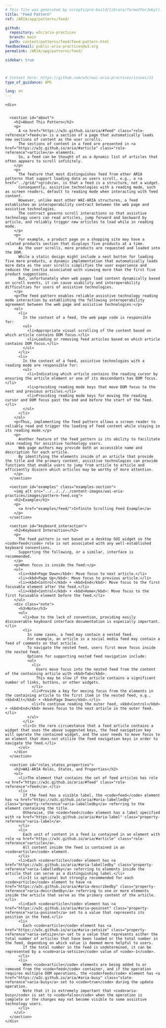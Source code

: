 ```yaml
---
# This file was generated by scripts/pre-build/library/formatForJekyll.js
title: "Feed Pattern"
ref: /ARIA/apg/patterns/feed/

github:
  repository: w3c/aria-practices
  branch: main
  path: content/patterns/feed/feed-pattern.html
feedbackmail: public-aria-practices@w3.org
permalink: /ARIA/apg/patterns/feed/

sidebar: true



# Context here: https://github.com/w3c/wai-aria-practices/issues/31
type_of_guidance: APG

lang: en
---
```

<meta charset="UTF-8" />
<meta content="width=device-width, initial-scale=1.0" name="viewport" />
<title>Feed Pattern</title>

<script src="../../../../content-assets/wai-aria-practices/shared/js/highlight.pack.js"></script>
<script src="../../../../content-assets/wai-aria-practices/shared/js/app.js"></script>


<link 
  rel="stylesheet"
  href="{{ '/content-assets/wai-aria-practices/styles.css' | relative_url }}"
>
<!-- Code highlighting styles -->
<link 
  rel="stylesheet"
  href="{{ '/content-assets/wai-aria-practices/shared/css/github.css' | relative_url }}"
>

<script>
const addBodyClass = undefined;
const enableSidebar = true;
if (addBodyClass) document.body.classList.add(addBodyClass);
if (enableSidebar) document.body.classList.add('has-sidebar');
</script>
    

<script>
    const parentPage = window.location.pathname.match(
      /\/(patterns|practices|about)\//
    )?.[1];
    if (parentPage) {
      const parentHref = 'a[href*="' + parentPage + '"]';
      document.querySelector(parentHref).classList.add('active');
    }
  </script>
<div>

    <div>
      

      <section id="about">
        <h2>About This Pattern</h2>
        <p>
          A <a href="https://w3c.github.io/aria/#feed" class="role-reference">feed</a> is a section of a page that automatically loads new sections of content as the user scrolls.
          The sections of content in a feed are presented in <a href="https://w3c.github.io/aria/#article" class="role-reference">article</a> elements.
          So, a feed can be thought of as a dynamic list of articles that often appears to scroll infinitely.
        </p>
        <p>
          The feature that most distinguishes feed from other ARIA patterns that support loading data as users scroll, e.g., a <a href="../grid/">grid</a>, is that a feed is a structure, not a widget.
          Consequently, assistive technologies with a reading mode, such as screen readers, default to reading mode when interacting with feed content.
          However, unlike most other WAI-ARIA structures, a feed establishes an interoperability contract between the web page and assistive technologies.
          The contract governs scroll interactions so that assistive technology users can read articles, jump forward and backward by article, and reliably trigger new articles to load while in reading mode.
        </p>
        <p>
          For example, a product page on a shopping site may have a related products section that displays five products at a time.
          As the user scrolls, more products are requested and loaded into the DOM.
          While a static design might include a next button for loading five more products, a dynamic implementation that automatically loads more data as the user scrolls simplifies the user experience and reduces the inertia associated with viewing more than the first five product suggestions.
          But, unfortunately when web pages load content dynamically based on scroll events, it can cause usability and interoperability difficulties for users of assistive technologies.
        </p>
        <p>The feed pattern enables reliable assistive technology reading mode interaction by establishing the following interoperability agreement between the web page and assistive technologies:</p>
        <ol>
          <li>
            In the context of a feed, the web page code is responsible for:
            <ul>
              <li>Appropriate visual scrolling of the content based on which article contains DOM focus.</li>
              <li>Loading or removing feed articles based on which article contains DOM focus.</li>
            </ul>
          </li>
          <li>
            In the context of a feed, assistive technologies with a reading mode are responsible for:
            <ul>
              <li>Indicating which article contains the reading cursor by ensuring the article element or one of its descendants has DOM focus.</li>
              <li>providing reading mode keys that move DOM focus to the next and previous articles.</li>
              <li>Providing reading mode keys for moving the reading cursor and DOM focus past the end and before the start of the feed.</li>
            </ul>
          </li>
        </ol>
        <p>Thus, implementing the feed pattern allows a screen reader to reliably read and trigger the loading of feed content while staying in its reading mode.</p>
        <p>
          Another feature of the feed pattern is its ability to facilitate skim reading for assistive technology users.
          Web page authors may provide both an accessible name and description for each article.
          By identifying the elements inside of an article that provide the title and the primary content, assistive technologies can provide functions that enable users to jump from article to article and efficiently discern which articles may be worthy of more attention.
        </p>
      </section>

      <section id="examples" class="examples-section">
        <img alt src="../../../../content-images/wai-aria-practices/images/pattern-feed.svg">
        <h2>Example</h2>
        <p>
          <a href="examples/feed/">Infinite Scrolling Feed Example</a>
        </p>
      </section>

      <section id="keyboard_interaction">
        <h2>Keyboard Interaction</h2>
        <p>
          The feed pattern is not based on a desktop GUI widget so the <code>feed</code> role is not associated with any well-established keyboard conventions.
          Supporting the following, or a similar, interface is recommended.
        </p>
        <p>When focus is inside the feed:</p>
        <ul>
          <li><kbd>Page Down</kbd>: Move focus to next article.</li>
          <li><kbd>Page Up</kbd>: Move focus to previous article.</li>
          <li><kbd>Control</kbd> + <kbd>End</kbd>: Move focus to the first focusable element after the feed.</li>
          <li><kbd>Control</kbd> + <kbd>Home</kbd>: Move focus to the first focusable element before the feed.</li>
        </ul>
        <div class="note">
          <h3>Note</h3>
          <ol>
            <li>Due to the lack of convention, providing easily discoverable keyboard interface documentation is especially important.</li>
            <li>
              In some cases, a feed may contain a nested feed.
              For example, an article in a social media feed may contain a feed of comments on that article.
              To navigate the nested feed, users first move focus inside the nested feed.
              Options for supporting nested feed navigation include:
              <ul>
                <li>
                  Users move focus into the nested feed from the content of the containing article with <kbd>Tab</kbd>.
                  This may be slow if the article contains a significant number of links, buttons, or other widgets.
                </li>
                <li>Provide a key for moving focus from the elements in the containing article to the first item in the nested feed, e.g., <kbd>Alt</kbd> + <kbd>Page Down</kbd>.</li>
                <li>To continue reading the outer feed, <kbd>Control</kbd> + <kbd>End</kbd> moves focus to the next article in the outer feed.</li>
              </ul>
            </li>
            <li>In the rare circumstance that a feed article contains a widget that uses the above suggested keys, the feed navigation key will operate the contained widget, and the user needs to move focus to an element that does not utilize the feed navigation keys in order to navigate the feed.</li>
          </ol>
        </div>
      </section>

      <section id="roles_states_properties">
        <h2>WAI-ARIA Roles, States, and Properties</h2>
        <ul>
          <li>The element that contains the set of feed articles has role <a href="https://w3c.github.io/aria/#feed" class="role-reference">feed</a>.</li>
          <li>
            If the feed has a visible label, the <code>feed</code> element has <a href="https://w3c.github.io/aria/#aria-labelledby" class="property-reference">aria-labelledby</a> referring to the element containing the title.
            Otherwise, the <code>feed</code> element has a label specified with <a href="https://w3c.github.io/aria/#aria-label" class="property-reference">aria-label</a>.
          </li>
          <li>
            Each unit of content in a feed is contained in an element with role <a href="https://w3c.github.io/aria/#article" class="role-reference">article</a>.
            All content inside the feed is contained in an <code>article</code> element.
          </li>
          <li>Each <code>article</code> element has <a href="https://w3c.github.io/aria/#aria-labelledby" class="property-reference">aria-labelledby</a> referring to elements inside the article that can serve as a distinguishing label.</li>
          <li>It is optional but strongly recommended for each <code>article</code> element to have <a href="https://w3c.github.io/aria/#aria-describedby" class="property-reference">aria-describedby</a> referring to one or more elements inside the article that serve as the primary content of the article.</li>
          <li>Each <code>article</code> element has <a href="https://w3c.github.io/aria/#aria-posinset" class="property-reference">aria-posinset</a> set to a value that represents its position in the feed.</li>
          <li>
            Each <code>article</code> element has <a href="https://w3c.github.io/aria/#aria-setsize" class="property-reference">aria-setsize</a> set to a value that represents either the total number of articles that have been loaded or the total number in the feed, depending on which value is deemed more helpful to users.
            If the total number in the feed is undetermined, it can be represented by a <code>aria-setsize</code> value of <code>-1</code>.
          </li>
          <li>
            When <code>article</code> elements are being added to or removed from the <code>feed</code> container, and if the operation requires multiple DOM operations, the <code>feed</code> element has <a href="https://w3c.github.io/aria/#aria-busy" class="state-reference">aria-busy</a> set to <code>true</code> during the update operation.
            Note that it is extremely important that <code>aria-busy</code> is set to <code>false</code> when the operation is complete or the changes may not become visible to some assistive technology users.
          </li>
        </ul>
      </section>
    </div>
  
</div>
<script
  src="{{ '/content-assets/wai-aria-practices/shared/js/skipto.js' | relative_url }}"
  data-skipto="colorTheme:aria; displayOption:popup; containerElement:div"
></script>

